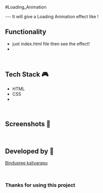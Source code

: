 #Loading_Animation

--- It will give a Loading Animation effect like !

## **Functionality**

- just index.html file then see the effect!
- 


<br>

## **Tech Stack 🎮**

- HTML
- CSS
- 


<br>

## **Screenshots 📸**



<br>

## **Developed by 👦**

[Bindusree kalivarapu](https://github.com/Kalivarapubindusree)

<br>

### **Thanks for using this project**
